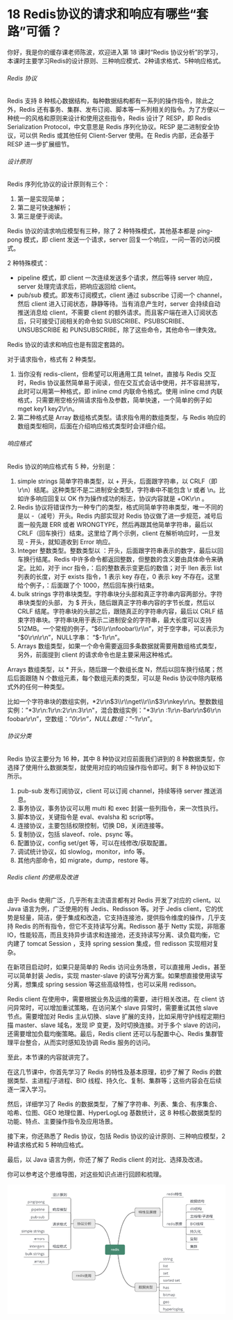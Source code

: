 # 18 Redis协议的请求和响应有哪些“套路”可循？

你好，我是你的缓存课老师陈波，欢迎进入第 18 课时“Redis 协议分析”的学习，本课时主要学习Redis的设计原则、三种响应模式、2种请求格式、5种响应格式。

###### Redis 协议

Redis 支持 8 种核心数据结构，每种数据结构都有一系列的操作指令，除此之外，Redis 还有事务、集群、发布订阅、脚本等一系列相关的指令。为了方便以一种统一的风格和原则来设计和使用这些指令，Redis 设计了 RESP，即 Redis Serialization Protocol，中文意思是 Redis 序列化协议。RESP 是二进制安全协议，可以供 Redis 或其他任何 Client-Server 使用。在 Redis 内部，还会基于 RESP 进一步扩展细节。

###### 设计原则

Redis 序列化协议的设计原则有三个：

1. 第一是实现简单；
1. 第二是可快速解析；
1. 第三是便于阅读。

Redis 协议的请求响应模型有三种，除了 2 种特殊模式，其他基本都是 ping-pong 模式，即 client 发送一个请求，server 回复一个响应，一问一答的访问模式。

2 种特殊模式：

- pipeline 模式，即 client 一次连续发送多个请求，然后等待 server 响应，server 处理完请求后，把响应返回给 client。
- pub/sub 模式。即发布订阅模式，client 通过 subscribe 订阅一个 channel，然后 client 进入订阅状态，静静等待。当有消息产生时，server 会持续自动推送消息给 client，不需要 client 的额外请求。而且客户端在进入订阅状态后，只可接受订阅相关的命令如 SUBSCRIBE、PSUBSCRIBE、UNSUBSCRIBE 和 PUNSUBSCRIBE，除了这些命令，其他命令一律失效。

Redis 协议的请求和响应也是有固定套路的。

对于请求指令，格式有 2 种类型。

1. 当你没有 redis-client，但希望可以用通用工具 telnet，直接与 Redis 交互时，Redis 协议虽然简单易于阅读，但在交互式会话中使用，并不容易拼写，此时可以用第一种格式，即 inline cmd 内联命令格式。使用 inline cmd 内联格式，只需要用空格分隔请求指令及参数，简单快速，一个简单的例子如 mget key1 key2\\r\\n。
1. 第二种格式是 Array 数组格式类型。请求指令用的数组类型，与 Redis 响应的数组类型相同，后面在介绍响应格式类型时会详细介绍。

###### 响应格式

Redis 协议的响应格式有 5 种，分别是：

1. simple strings 简单字符串类型，以 + 开头，后面跟字符串，以 CRLF（即 \\r\\n）结尾。这种类型不是二进制安全类型，字符串中不能包含 \\r 或者 \\n。比如许多响应回复以 OK 作为操作成功的标志，协议内容就是 +OK\\r\\n 。
1. Redis 协议将错误作为一种专门的类型，格式同简单字符串类型，唯一不同的是以 -（减号）开头。Redis 内部实现对 Redis 协议做了进一步规范，减号后面一般先跟 ERR 或者 WRONGTYPE，然后再跟其他简单字符串，最后以 CRLF（回车换行）结束。这里给了两个示例，client 在解析响应时，一旦发现 - 开头，就知道收到 Error 响应。
1. Integer 整数类型。整数类型以 ：开头，后面跟字符串表示的数字，最后以回车换行结尾。Redis 中许多命令都返回整数，但整数的含义要由具体命令来确定。比如，对于 incr 指令，：后的整数表示变更后的数值；对于 llen 表示 list 列表的长度，对于 exists 指令，1 表示 key 存在，0 表示 key 不存在。这里给个例子，：后面跟了个 1000，然后回车换行结束。
1. bulk strings 字符串块类型。字符串块分头部和真正字符串内容两部分。字符串块类型的头部， 为 $ 开头，随后跟真正字符串内容的字节长度，然后以 CRLF 结尾。字符串块的头部之后，跟随真正的字符串内容，最后以 CRLF 结束字符串块。字符串块用于表示二进制安全的字符串，最大长度可以支持 512MB。一个常规的例子，“$6\\r\\nfoobar\\r\\n”，对于空字串，可以表示为 “$0\\r\\n\\r\\n”，NULL字串： “$-1\\r\\n”。
1. Arrays 数组类型，如果一个命令需要返回多条数据就需要用数组格式类型，另外，前面提到 client 的请求命令也是主要采用这种格式。

Arrays 数组类型，以 * 开头，随后跟一个数组长度 N，然后以回车换行结尾；然后后面跟随 N 个数组元素，每个数组元素的类型，可以是 Redis 协议中除内联格式外的任何一种类型。

比如一个字符串块的数组实例，\*2\\r\\n$3\\r\\nget\\r\\n$3\\r\\nkey\\r\\n。整数数组实例：”\*3\\r\\n:1\\r\\n:2\\r\\n:3\\r\\n"，混合数组实例："\*3\\r\\n :1\\r\\n-Bar\\r\\n$6\\r\\n foobar\\r\\n”，空数组：”_0\\r\\n”，NULL数组：”_-1\\r\\n”。

###### 协议分类

Redis 协议主要分为 16 种，其中 8 种协议对应前面我们讲到的 8 种数据类型，你选择了使用什么数据类型，就使用对应的响应操作指令即可。剩下 8 种协议如下所示。

1. pub-sub 发布订阅协议，client 可以订阅 channel，持续等待 server 推送消息。
1. 事务协议，事务协议可以用 multi 和 exec 封装一些列指令，来一次性执行。
1. 脚本协议，关键指令是 eval、evalsha 和 script等。
1. 连接协议，主要包括权限控制，切换 DB，关闭连接等。
1. 复制协议，包括 slaveof、role、psync 等。
1. 配置协议，config set/get 等，可以在线修改/获取配置。
1. 调试统计协议，如 slowlog，monitor，info 等。
1. 其他内部命令，如 migrate，dump，restore 等。

###### Redis client 的使用及改进

由于 Redis 使用广泛，几乎所有主流语言都有对 Redis 开发了对应的 client。以 Java 语言为例，广泛使用的有 Jedis、Redisson 等。对于 Jedis client，它的优势是轻量，简洁，便于集成和改造，它支持连接池，提供指令维度的操作，几乎支持 Redis 的所有指令，但它不支持读写分离。Redisson 基于 Netty 实现，非阻塞 IO，性能较高，而且支持异步请求和连接池，还支持读写分离、读负载均衡，它内建了 tomcat Session ，支持 spring session 集成，但 redisson 实现相对复杂。

在新项目启动时，如果只是简单的 Redis 访问业务场景，可以直接用 Jedis，甚至可以简单封装 Jedis，实现 master-slave 的读写分离方案。如果想直接使用读写分离，想集成 spring session 等这些高级特性，也可以采用 redisson。

Redis client 在使用中，需要根据业务及运维的需要，进行相关改进。在 client 访问异常时，可以增加重试策略，在访问某个 slave 异常时，需要重试其他 slave 节点。需要增加对 Redis 主从切换、slave 扩展的支持，比如采用守护线程定期扫描 master、slave 域名，发现 IP 变更，及时切换连接。对于多个 slave 的访问，还需要增加负载均衡策略。最后，Redis client 还可以与配置中心、Redis 集群管理平台整合，从而实时感知及协调 Redis 服务的访问。

至此，本节课的内容就讲完了。

在这几节课中，你首先学习了 Redis 的特性及基本原理，初步了解了 Redis 的数据类型、主进程/子进程、BIO 线程、持久化、复制、集群等；这些内容会在后续逐一深入学习。

然后，详细学习了 Redis 的数据类型，了解了字符串、列表、集合、有序集合、哈希、位图、GEO 地理位置、HyperLogLog 基数统计，这 8 种核心数据类型的功能、特点、主要操作指令及应用场景。

接下来，你还熟悉了 Redis 协议，包括 Redis 协议的设计原则、三种响应模型，2 种请求格式和 5 种响应格式。

最后，以 Java 语言为例，你还了解了 Redis client 的对比、选择及改进。

你可以参考这个思维导图，对这些知识点进行回顾和梳理。

![img](assets/CgoB5l2lPmeAeuJUAAEMUSuIodU352.png)
